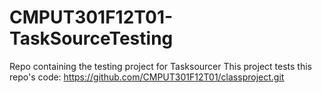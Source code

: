CMPUT301F12T01-TaskSourceTesting
================================

Repo containing the testing project for Tasksourcer
This project tests this repo's code:
https://github.com/CMPUT301F12T01/classproject.git
